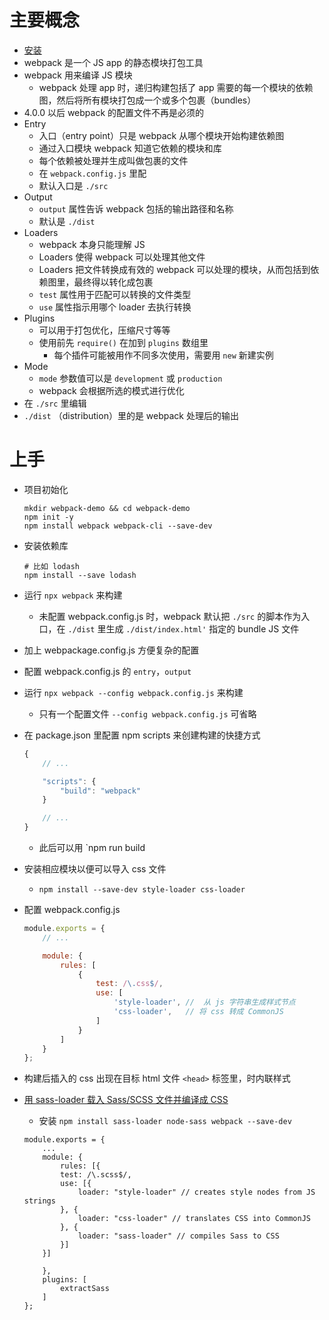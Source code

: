 # 主要概念
- [安装](https://webpack.js.org/guides/installation/)
- webpack 是一个 JS app 的静态模块打包工具
- webpack 用来编译 JS 模块
    - webpack 处理 app 时，递归构建包括了 app 需要的每一个模块的依赖图，然后将所有模块打包成一个或多个包裹（bundles）
- 4.0.0 以后 webpack 的配置文件不再是必须的
- Entry
    - 入口（entry point）只是 webpack 从哪个模块开始构建依赖图
    - 通过入口模块 webpack 知道它依赖的模块和库
    - 每个依赖被处理并生成叫做包裹的文件
    - 在 `webpack.config.js` 里配
    - 默认入口是 `./src`
- Output
    - `output` 属性告诉 webpack 包括的输出路径和名称
    - 默认是 `./dist`
- Loaders
    - webpack 本身只能理解 JS
    - Loaders 使得 webpack 可以处理其他文件
    - Loaders 把文件转换成有效的 webpack 可以处理的模块，从而包括到依赖图里，最终得以转化成包裹
    - `test` 属性用于匹配可以转换的文件类型
    - `use` 属性指示用哪个 loader 去执行转换
- Plugins
    - 可以用于打包优化，压缩尺寸等等
    - 使用前先 `require()` 在加到 `plugins` 数组里
        - 每个插件可能被用作不同多次使用，需要用 `new` 新建实例
- Mode
    - `mode` 参数值可以是 `development` 或 `production`
    - webpack 会根据所选的模式进行优化
- 在 `./src` 里编辑
- `./dist` （distribution）里的是 webpack 处理后的输出
# 上手
- 项目初始化

    ```
    mkdir webpack-demo && cd webpack-demo
    npm init -y
    npm install webpack webpack-cli --save-dev
    ```

<!-- - `index.html` 放 `./dist` 里 -->
- 安装依赖库

    ```
    # 比如 lodash
    npm install --save lodash
    ```

- 运行 `npx webpack` 来构建
    - 未配置 webpack.config.js 时，webpack 默认把 `./src` 的脚本作为入口，在 `./dist` 里生成 `./dist/index.html'` 指定的 bundle JS 文件
- 加上 webpackage.config.js 方便复杂的配置
- 配置 webpack.config.js 的 `entry`，`output`
- 运行 `npx webpack --config webpack.config.js` 来构建
    - 只有一个配置文件 `--config webpack.config.js` 可省略
- 在 package.json 里配置 npm scripts 来创建构建的快捷方式

    ```js
    {
        // ...
    
        "scripts": {
            "build": "webpack"
        }

        // ...
    }
    ```

    - 此后可以用 `npm run build
- 安装相应模块以便可以导入 css 文件
    - `npm install --save-dev style-loader css-loader`
- 配置 webpack.config.js

    ```js
    module.exports = {
        // ...

        module: {
            rules: [
                {
                    test: /\.css$/,
                    use: [
                        'style-loader', //  从 js 字符串生成样式节点
                        'css-loader',   // 将 css 转成 CommonJS
                    ]
                }
            ]
        }
    };
    ```

- 构建后插入的 css 出现在目标 html 文件 `<head>` 标签里，时内联样式
- [用 sass-loader 载入 Sass/SCSS 文件并编译成 CSS](https://webpack.js.org/loaders/sass-loader/)
    - 安装 `npm install sass-loader node-sass webpack --save-dev`

    ```
    module.exports = {
        ...
        module: {
            rules: [{
            test: /\.scss$/,
            use: [{
                loader: "style-loader" // creates style nodes from JS strings
            }, {
                loader: "css-loader" // translates CSS into CommonJS
            }, {
                loader: "sass-loader" // compiles Sass to CSS
            }]
        }]

        },
        plugins: [
            extractSass
        ]
    };

    ```